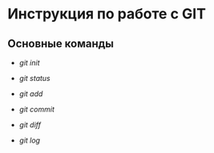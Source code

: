 # Инструкция по работе с GIT

## Основные команды

* *git init*

* *git status*

* *git add*

* *git commit*

* *git diff*

* *git log*